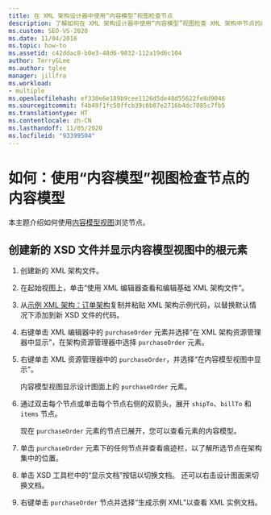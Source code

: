 ```yaml
---
title: 在 XML 架构设计器中使用“内容模型”视图检查节点
description: 了解如何在 XML 架构设计器中使用“内容模型”视图检查 XML 架构中节点的内容模型。
ms.custom: SEO-VS-2020
ms.date: 11/04/2016
ms.topic: how-to
ms.assetid: c42ddac8-b0e3-48d6-9832-112a19d6c104
author: TerryGLee
ms.author: tglee
manager: jillfra
ms.workload:
- multiple
ms.openlocfilehash: ef330e6e189b9cee1126d5de48d55622fe8d9046
ms.sourcegitcommit: f4b49f1fc50ffcb39c6b87e2716b4dc7085c7fb5
ms.translationtype: HT
ms.contentlocale: zh-CN
ms.lasthandoff: 11/05/2020
ms.locfileid: "93399504"
---
```

# <a name="how-to-examine-the-content-model-of-nodes-using-the-content-model-view"></a>如何：使用“内容模型”视图检查节点的内容模型

本主题介绍如何使用[内容模型视图](../xml-tools/content-model-view.md)浏览节点。

## <a name="to-create-a-new-xsd-file-and-display-the-root-element-in-the-content-model-view"></a>创建新的 XSD 文件并显示内容模型视图中的根元素

1. 创建新的 XML 架构文件。

2. 在起始视图上，单击“使用 XML 编辑器查看和编辑基础 XML 架构文件”。

3. 从[示例 XML 架构：订单架构](../xml-tools/sample-xsd-file-purchase-order-schema.md)复制并粘贴 XML 架构示例代码，以替换默认情况下添加到新 XSD 文件的代码。

4. 右键单击 XML 编辑器中的 `purchaseOrder` 元素并选择“在 XML 架构资源管理器中显示”，在架构资源管理器中选择 `purchaseOrder` 元素。

5. 右键单击 XML 资源管理器中的 `purchaseOrder`，并选择“在内容模型视图中显示”。

     内容模型视图显示设计图面上的 `purchaseOrder` 元素。

6. 通过双击每个节点或单击每个节点右侧的双箭头，展开 `shipTo`、`billTo` 和 `items` 节点。

     现在 `purchaseOrder` 元素的节点已展开，您可以查看元素的内容模型。

7. 单击 `purchaseOrder` 元素下的任何节点并查看痕迹栏，以了解所选节点在架构集中的位置。

8. 单击 XSD 工具栏中的“显示文档”按钮以切换文档。 还可以右击设计图面来切换文档。

9. 右键单击 `purchaseOrder` 节点并选择“生成示例 XML”以查看 XML 实例文档。
